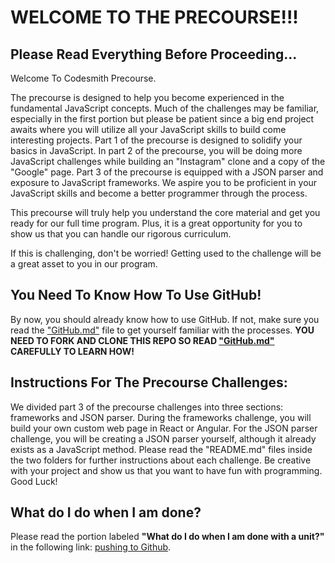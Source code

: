 # WELCOME TO THE PRECOURSE!!!

## Please Read Everything Before Proceeding...

Welcome To Codesmith Precourse.

The precourse is designed to help you become experienced in the fundamental JavaScript concepts. Much of the challenges may be familiar, especially in the first portion but please be patient since a big end project awaits where you will utilize all your JavaScript skills to build come interesting projects. Part 1 of the precourse is designed to solidify your basics in JavaScript. In part 2 of the precourse, you will be doing more JavaScript challenges while building an "Instagram" clone and a copy of the "Google" page. Part 3 of the precourse is equipped with a JSON parser and exposure to JavaScript frameworks. We aspire you to be proficient in your JavaScript skills and become a better programmer through the process.

This precourse will truly help you understand the core material and get you ready for our full time program. Plus, it is a great opportunity for you to show us that you can handle our rigorous curriculum.

If this is challenging, don't be worried! Getting used to the challenge will be a great asset to you in our program.

## You Need To Know How To Use GitHub!

By now, you should already know how to use GitHub. If not, make sure you read the ["GitHub.md"](https://github.com/CodesmithLLC/precourse-JSFundamentals/blob/master/GitHub.md) file to get yourself familiar with the processes. **YOU NEED TO FORK AND CLONE THIS REPO SO READ ["GitHub.md"](https://github.com/CodesmithLLC/precourse-JSFundamentals/blob/master/GitHub.md) CAREFULLY TO LEARN HOW!**

## Instructions For The Precourse Challenges:

We divided part 3 of the precourse challenges into three sections: frameworks and JSON parser. During the frameworks challenge, you will build your own custom web page in React or Angular. For the JSON parser challenge, you will be creating a JSON parser yourself, although it already exists as a JavaScript method. Please read the "README.md" files inside the two folders for further instructions about each challenge. Be creative with your project and show us that you want to have fun with programming. Good Luck!

## What do I do when I am done?

Please read the portion labeled **"What do I do when I am done with a unit?"** in the following link: [pushing to Github](https://github.com/CodesmithLLC/precourse-JSFundamentals/blob/master/GitHub.md).
